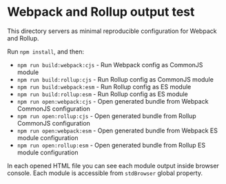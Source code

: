 # Webpack and Rollup output test

This directory servers as minimal reproducible configuration for Webpack and
Rollup.

Run `npm install`, and then:

-   `npm run build:webpack:cjs` - Run Webpack config as CommonJS module
-   `npm run build:rollup:cjs` - Run Rollup config as CommonJS module
-   `npm run build:webpack:esm` - Run Rollup config as ES module
-   `npm run build:rollup:esm` - Run Rollup config as ES module
-   `npm run open:webpack:cjs` - Open generated bundle from Webpack CommonJS
    configuration
-   `npm run open:rollup:cjs` - Open generated bundle from Rollup CommonJS
    configuration
-   `npm run open:webpack:esm` - Open generated bundle from Webpack ES module
    configuration
-   `npm run open:rollup:esm` - Open generated bundle from Rollup ES module
    configuration

In each opened HTML file you can see each module output inside browser console.
Each module is accessible from `stdBrowser` global property.
